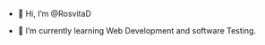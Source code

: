 - 👋 Hi, I’m @RosvitaD

- 🌱 I’m currently learning Web Development and software Testing.


<!---
RosvitaD/RosvitaD is a ✨ special ✨ repository because its `README.md` (this file) appears on your GitHub profile.
You can click the Preview link to take a look at your changes.
--->
